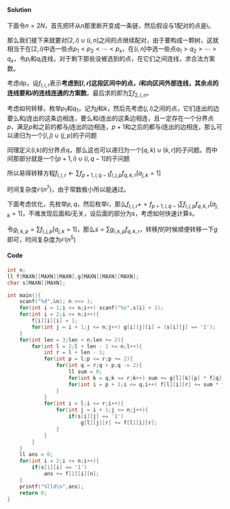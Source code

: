 #### Solution
下面令$n=2N$，首先把环从$n$那里断开变成一条链，然后假设与$1$配对的点是$i$。

那么我们接下来就要对$[2,i)\cup (i,n]$之间的点继续配对，由于要构成一颗树，这就相当于在$[2,i)$中选一些点$p_1<p_2<\cdots <p_x$，在$(i,n]$中选一些点$q_1>q_2>\cdots >q_x$，令$p_i$和$q_i$连线，对于剩下那些没被选到的点，在它们之间连线，求合法方案数。

考虑dp，设$f_{l,i,r}$表示**考虑到$[l,r]$这段区间中的点，$i$和向区间外部连线，其余点的连线要和$i$的连线连通的方案数**。最后求的即为$\sum f_{2,i,n}$。

考虑如何转移，枚举$p_1$和$q_1$，记为$j$和$k$，然后先考虑$(j,i)$之间的点，它们连出的边要么和$j$连出的这条边相连，要么和$i$连出的这条边相连，且一定存在一个分界点$p$，满足$p$和之前的都与$j$连出的边相连，$p+1$和之后的都与$i$连出的边相连，那么可以递归为一个$[l,j)\cup (j,p]$的子问题

同理定义(i,k)的分界点q，那么这也可以递归为一个$[q,k)∪(k,r]$的子问题。而中间那部分就是一个$[p+1,i)∪(i,q−1]$的子问题

所以易得转移方程$f_{l,i,r}\leftarrow \sum f_{p+1,i,q-1}f_{l,j,p}f_{q,k,r}[a_{j,k}=1]$

时间复杂度$\mathcal O(n^7)$，由于常数极小所以能通过。

下面考虑优化，先枚举$p,q$，然后枚举$i$，那么$f_{l,i,r}+=f_{p+1,i,q-1}\sum f_{l,j,p}f_{q,k,r}[a_{j,k}=1]$，不难发现后面和$i$无关，设后面的部分为$s$，考虑如何快速计算$s$。

令$g_{l,k,p}=\sum f_{l,j,p}[a_{j,k}=1]$，那么$s=\sum g_{l,k,p}f_{q,k,r}$，转移$f$的时候顺便转移一下$g$即可，时间复杂度为$\mathcal O(n^5)$
#### Code
```cpp
int n;
ll f[MAXN][MAXN][MAXN],g[MAXN][MAXN][MAXN];
char s[MAXN][MAXN];

int main(){
    scanf("%d",&n); n <<= 1;
    for(int i = 1;i <= n;i++) scanf("%s",s[i] + 1);
    for(int i = 2;i <= n;i++){
        f[i][i][i] = 1;
        for(int j = i + 1;j <= n;j++) g[i][j][i] = (s[i][j] == '1');
    }
    for(int len = 3;len < n;len += 2){
        for(int l = 2;l + len - 1 <= n;l++){
            int r = l + len - 1;
            for(int p = l;p <= r;p += 2){
                for(int q = r;q > p;q -= 2){
                    ll sum = 0;
                    for(int k = q;k <= r;k++) sum += g[l][k][p] * f[q][k][r];
                    for(int i = p + 1;i <= q;i++) f[l][i][r] += sum * f[p + 1][i][q - 1];
                }
            }
            for(int i = l;i <= r;i++){
                for(int j = i + 1;j <= n;j++){
                    if(s[i][j] == '1')
                        g[l][j][r] += f[l][i][r];
                }
            }
        }
    }
    ll ans = 0;
    for(int i = 2;i <= n;i++){
        if(s[1][i] == '1')
            ans += f[2][i][n];
    }
    printf("%lld\n",ans);
    return 0;
}
```